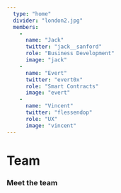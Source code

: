 ```yaml
---
  type: "home"
  divider: "london2.jpg"
  members:
    - 
      name: "Jack"
      twitter: "jack__sanford"
      role: "Business Development"
      image: "jack"
    - 
      name: "Evert"
      twitter: "evert0x"
      role: "Smart Contracts"
      image: "evert"
    -
      name: "Vincent"
      twitter: "flessendop"
      role: "UX"
      image: "vincent"
---
```


# Team

### Meet the team
